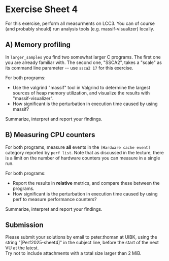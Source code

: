 Exercise Sheet 4
================

For this exercise, perform all measurments on LCC3. You can of course (and probably should) run analysis tools (e.g. massif-visualizer) locally.

A) Memory profiling
-------------------

In `larger_samples` you find two somewhat larger C programs. The first one you are already familiar with. The second one, "SSCA2", takes a "scale" as its command line parameter -- use `ssca2 17` for this exercise.

For both programs:
 * Use the valgrind "massif" tool in Valgrind to determine the largest sources of heap memory utilization, and visualize the results with "massif-visualizer".
 * How significant is the perturbation in execution time caused by using massif?

Summarize, interpret and report your findings.

B) Measuring CPU counters
-------------------------

For both programs, measure **all** events in the `[Hardware cache event]` category reported by `perf list`. Note that as discussed in the lecture, there is a limit on the number of hardware counters you can measure in a single run.

For both programs:
 * Report the results in **relative** metrics, and compare these between the programs.
 * How significant is the perturbation in execution time caused by using perf to measure performance counters?

Summarize, interpret and report your findings.


Submission
----------
Please submit your solutions by email to peter.thoman at UIBK, using the string "[Perf2025-sheet4]" in the subject line, before the start of the next VU at the latest.  
Try not to include attachments with a total size larger than 2 MiB.
